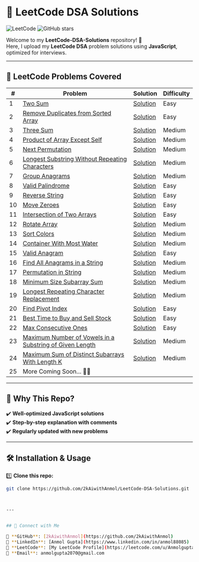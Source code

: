 # 🚀 LeetCode DSA Solutions

![LeetCode](https://img.shields.io/badge/LeetCode-JavaScript-orange)
![GitHub stars](https://img.shields.io/github/stars/2kAiwithAnmol/LeetCode-DSA-Solutions?style=social)

Welcome to my **LeetCode-DSA-Solutions** repository! 📂  
Here, I upload my **LeetCode DSA** problem solutions using **JavaScript**, optimized for interviews.

---

## 📂 **LeetCode Problems Covered**
| #  | Problem                                                                                     | Solution                                | Difficulty |
| -- | ------------------------------------------------------------------------------------------ | --------------------------------------- | ---------- |
| 1  | [Two Sum](https://leetcode.com/problems/two-sum/)                                          | [Solution](./twoSum.js)                | Easy       |
| 2  | [Remove Duplicates from Sorted Array](https://leetcode.com/problems/remove-duplicates-from-sorted-array/) | [Solution](./removeDuplicates26.js) | Easy       |
| 3  | [Three Sum](https://leetcode.com/problems/3sum/)                                          | [Solution](./threeSum.js)              | Medium     |
| 4  | [Product of Array Except Self](https://leetcode.com/problems/product-of-array-except-self/) | [Solution](./productExceptSelf.js)      | Medium     |
| 5  | [Next Permutation](https://leetcode.com/problems/next-permutation/)                       | [Solution](./nextPermutation.js)       | Medium     |
| 6  | [Longest Substring Without Repeating Characters](https://leetcode.com/problems/longest-substring-without-repeating-characters/) | [Solution](./LongestSubstringWithoutRepeatingCharacters.js) | Medium     |
| 7  | [Group Anagrams](https://leetcode.com/problems/group-anagrams/)                           | [Solution](./groupAnagrams.js)         | Medium     |
| 8  | [Valid Palindrome](https://leetcode.com/problems/valid-palindrome/)                       | [Solution](./validPalindrome.js)       | Easy       |
| 9  | [Reverse String](https://leetcode.com/problems/reverse-string/)                           | [Solution](./reverseString.js)         | Easy       |
| 10 | [Move Zeroes](https://leetcode.com/problems/move-zeroes/)                                 | [Solution](./moveZeroes.js)            | Easy       |
| 11 | [Intersection of Two Arrays](https://leetcode.com/problems/intersection-of-two-arrays/)   | [Solution](./intersectionOfTwoArrays.js) | Easy       |
| 12 | [Rotate Array](https://leetcode.com/problems/rotate-array/)                               | [Solution](./rotateArray.js)           | Medium     |
| 13 | [Sort Colors](https://leetcode.com/problems/sort-colors/)                                 | [Solution](./sortColors.js)            | Medium     |
| 14 | [Container With Most Water](https://leetcode.com/problems/container-with-most-water/)     | [Solution](./containerWithMostWater.js) | Medium     |
| 15 | [Valid Anagram](https://leetcode.com/problems/valid-anagram/)                             | [Solution](./validAnagram.js)          | Easy       |
| 16 | [Find All Anagrams in a String](https://leetcode.com/problems/find-all-anagrams-in-a-string/) | [Solution](./findAllAnagramsInString.js) | Medium     |
| 17 | [Permutation in String](https://leetcode.com/problems/permutation-in-string/) | [Solution](./permutationInString.js) | Medium     |
| 18  | [Minimum Size Subarray Sum](https://leetcode.com/problems/minimum-size-subarray-sum/) | [Solution](./minimumSizeSubarraySum.js) | Medium     |
| 19  | [Longest Repeating Character Replacement](https://leetcode.com/problems/longest-repeating-character-replacement/) | [Solution](./longestRepeatingCharacterReplacement.js) | Medium     |
| 20  | [Find Pivot Index](https://leetcode.com/problems/find-pivot-index/) | [Solution](./findPivotIndex.js) | Easy     |
| 21  | [Best Time to Buy and Sell Stock](https://leetcode.com/problems/best-time-to-buy-and-sell-stock/) | [Solution](./bestTimetoBuyandSellStock.js) | Easy     |
| 22  | [Max Consecutive Ones](https://leetcode.com/problems/max-consecutive-ones/) | [Solution](./maxConsecutiveOnes.js) | Easy     |
| 23  | [Maximum Number of Vowels in a Substring of Given Length](https://leetcode.com/problems/maximum-number-of-vowels-in-a-substring-of-given-length/) | [Solution](./maximumNumberofVowelsinaSubstringofGivenLength.js) | Medium |
| 24  | [Maximum Sum of Distinct Subarrays With Length K](https://leetcode.com/problems/maximum-sum-of-distinct-subarrays-with-length-k/) | [Solution](./maximumSumofDistinctSubarraysWithLengthK.js) | Medium |
| 25  | More Coming Soon... 🚀🚀  |  |   |




---

## 📌 **Why This Repo?**
✔️ **Well-optimized JavaScript solutions**  
✔️ **Step-by-step explanation with comments**  
✔️ **Regularly updated with new problems**  

---

## 🛠️ **Installation & Usage**

1️⃣ **Clone this repo:**
```bash
git clone https://github.com/2kAiwithAnmol/LeetCode-DSA-Solutions.git



---


## 📢 Connect with Me

📍 **GitHub**: [2kAiwithAnmol](https://github.com/2kAiwithAnmol)  
📍 **LinkedIn**: [Anmol Gupta](https://www.linkedin.com/in/anmol88085)  
📍 **LeetCode**: [My LeetCode Profile](https://leetcode.com/u/Anmolgupta88/)  
📍 **Email**: anmolgupta2070@gmail.com  


